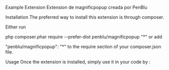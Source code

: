 Example Extension
Extension de magnificpopup creada por PenBlu

Installation
The preferred way to install this extension is through composer.

Either run

php composer.phar require --prefer-dist penblu/magnificpopup "*"
or add

"penblu/magnificpopup": "*"
to the require section of your composer.json file.

Usage
Once the extension is installed, simply use it in your code by :

<?= \penblu\magnificpopup\MagnifigPopup::widget(); ?>
